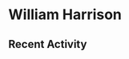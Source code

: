 # William Harrison

## Recent Activity

<!--RECENT_ACTIVITY:start-->
<!--RECENT_ACTIVITY:end-->

<!--RECENT_ACTIVITY:last_update-->
